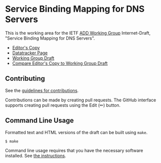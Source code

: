# Service Binding Mapping for DNS Servers

This is the working area for the IETF [ADD Working Group](https://datatracker.ietf.org/wg/add/documents/) Internet-Draft, "Service Binding Mapping for DNS Servers".

* [Editor's Copy](https://ietf-wg-add.github.io/draft-ietf-add-svcb-dns/#go.draft-ietf-add-svcb-dns.html)
* [Datatracker Page](https://datatracker.ietf.org/doc/draft-ietf-add-svcb-dns)
* [Working Group Draft](https://datatracker.ietf.org/doc/html/draft-ietf-add-svcb-dns)
* [Compare Editor's Copy to Working Group Draft](https://ietf-wg-add.github.io/draft-ietf-add-svcb-dns/#go.draft-ietf-add-svcb-dns.diff)


## Contributing

See the
[guidelines for contributions](https://github.com/ietf-wg-add/draft-ietf-add-svcb-dns/blob/main/CONTRIBUTING.md).

Contributions can be made by creating pull requests.
The GitHub interface supports creating pull requests using the Edit (✏) button.


## Command Line Usage

Formatted text and HTML versions of the draft can be built using `make`.

```sh
$ make
```

Command line usage requires that you have the necessary software installed.  See
[the instructions](https://github.com/martinthomson/i-d-template/blob/main/doc/SETUP.md).

